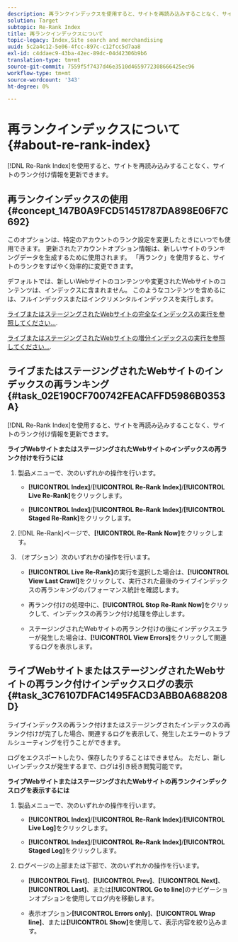 ```yaml
---
description: 再ランクインデックスを使用すると、サイトを再読み込みすることなく、サイトのランク付け情報を更新できます。
solution: Target
subtopic: Re-Rank Index
title: 再ランクインデックスについて
topic-legacy: Index,Site search and merchandising
uuid: 5c2a4c12-5e06-4fcc-897c-c12fcc5d7aa8
exl-id: c4ddaec9-43ba-42ec-89dc-04d42306b9b6
translation-type: tm+mt
source-git-commit: 7559f5f7437d46e3510d4659772308666425ec96
workflow-type: tm+mt
source-wordcount: '343'
ht-degree: 0%

---
```


# 再ランクインデックスについて{#about-re-rank-index}

[!DNL Re-Rank Index]を使用すると、サイトを再読み込みすることなく、サイトのランク付け情報を更新できます。

## 再ランクインデックスの使用{#concept_147B0A9FCD51451787DA898E06F7C692}

このオプションは、特定のアカウントのランク設定を変更したときにいつでも使用できます。 更新されたアカウントオプション情報は、新しいサイトのランキングデータを生成するために使用されます。 「再ランク」を使用すると、サイトのランクをすばやく効率的に変更できます。

デフォルトでは、新しいWebサイトのコンテンツや変更されたWebサイトのコンテンツは、インデックスに含まれません。 このようなコンテンツを含めるには、フルインデックスまたはインクリメンタルインデックスを実行します。

[ライブまたはステージングされたWebサイトの完全なインデックスの実行を参照してください…](../c-about-index-menu/c-about-full-index.md#task_F7FE04D8A1654A7787FCCA31B45EB42D).

[ライブまたはステージングされたWebサイトの増分インデックスの実行を参照してください…](../c-about-index-menu/c-about-incremental-index.md#task_9BFB6157F3884B2FAECB7E0E9CA318CB).

## ライブまたはステージングされたWebサイトのインデックスの再ランキング{#task_02E190CF700742FEACAFFD5986B0353A}

[!DNL Re-Rank Index]を使用すると、サイトを再読み込みすることなく、サイトのランク付け情報を更新できます。

**ライブWebサイトまたはステージングされたWebサイトのインデックスの再ランク付けを行うには**

1. 製品メニューで、次のいずれかの操作を行います。

   * **[!UICONTROL Index]**/**[!UICONTROL Re-Rank Index]**/**[!UICONTROL Live Re-Rank]**&#x200B;をクリックします。

   * **[!UICONTROL Index]**/**[!UICONTROL Re-Rank Index]**/**[!UICONTROL Staged Re-Rank]**&#x200B;をクリックします。

1. [!DNL Re-Rank]ページで、**[!UICONTROL Re-Rank Now]**&#x200B;をクリックします。
1. （オプション）次のいずれかの操作を行います。

   * **[!UICONTROL Live Re-Rank]**&#x200B;の実行を選択した場合は、**[!UICONTROL View Last Crawl]**&#x200B;をクリックして、実行された最後のライブインデックスの再ランキングのパフォーマンス統計を確認します。

   * 再ランク付けの処理中に、**[!UICONTROL Stop Re-Rank Now]**&#x200B;をクリックして、インデックスの再ランク付け処理を停止します。
   * ステージングされたWebサイトの再ランク付けの後にインデックスエラーが発生した場合は、**[!UICONTROL View Errors]**&#x200B;をクリックして関連するログを表示します。

## ライブWebサイトまたはステージングされたWebサイトの再ランク付けインデックスログの表示{#task_3C76107DFAC1495FACD3ABB0A688208D}

ライブインデックスの再ランク付けまたはステージングされたインデックスの再ランク付けが完了した場合、関連するログを表示して、発生したエラーのトラブルシューティングを行うことができます。

ログをエクスポートしたり、保存したりすることはできません。 ただし、新しいインデックスが発生するまで、ログは引き続き閲覧可能です。

**ライブWebサイトまたはステージングされたWebサイトの再ランクインデックスログを表示するには**

1. 製品メニューで、次のいずれかの操作を行います。

   * **[!UICONTROL Index]**/**[!UICONTROL Re-Rank Index]**/**[!UICONTROL Live Log]**&#x200B;をクリックします。

   * **[!UICONTROL Index]**/**[!UICONTROL Re-Rank Index]**/**[!UICONTROL Staged Log]**&#x200B;をクリックします。

1. ログページの上部または下部で、次のいずれかの操作を行います。

   * **[!UICONTROL First]**、**[!UICONTROL Prev]**、**[!UICONTROL Next]**、**[!UICONTROL Last]**、または&#x200B;**[!UICONTROL Go to line]**&#x200B;のナビゲーションオプションを使用してログ内を移動します。

   * 表示オプション&#x200B;**[!UICONTROL Errors only]**、**[!UICONTROL Wrap line]**、または&#x200B;**[!UICONTROL Show]**&#x200B;を使用して、表示内容を絞り込みます。
